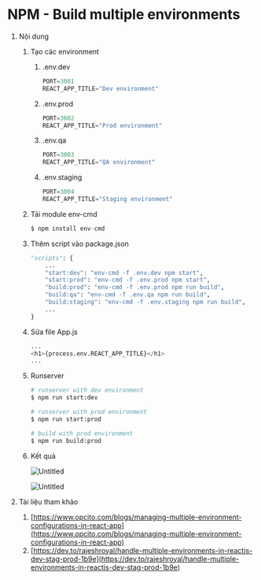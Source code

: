 # NPM - Build multiple environments

1. Nội dung
    1. Tạo các environment
        1. .env.dev
            
            ```python
            PORT=3001
            REACT_APP_TITLE="Dev environment"
            ```
            
        2. .env.prod
            
            ```python
            PORT=3002
            REACT_APP_TITLE="Prod environment"
            ```
            
        3. .env.qa
            
            ```python
            PORT=3003
            REACT_APP_TITLE="QA environment"
            ```
            
        4. .env.staging
            
            ```python
            PORT=3004
            REACT_APP_TITLE="Staging environment"
            ```
            
    2. Tải module env-cmd
        
        ```python
        $ npm install env-cmd
        ```
        
    3. Thêm script vào package.json
        
        ```python
        "scripts": {
        	...
        	"start:dev": "env-cmd -f .env.dev npm start",
        	"start:prod": "env-cmd -f .env.prod npm start",
        	"build:prod": "env-cmd -f .env.prod npm run build",
        	"build:qa": "env-cmd -f .env.qa npm run build",
        	"build:staging": "env-cmd -f .env.staging npm run build",
        	...
        }
        ```
        
    4. Sửa file App.js
        
        ```python
        ...
        <h1>{process.env.REACT_APP_TITLE}</h1>
        ...
        ```
        
    5. Runserver
        
        ```python
        # runserver with dev environment
        $ npm run start:dev
        
        # runserver with prod environment
        $ npm run start:prod
        
        # build with prod environment
        $ npm run build:prod
        ```
        
    6. Kết quả
        
        ![Untitled](https://i.imgur.com/MbipQkp.png)
        
        ![Untitled](https://i.imgur.com/0Nfv3Ls.png)
        
2. Tài liệu tham khảo
    1. [https://www.opcito.com/blogs/managing-multiple-environment-configurations-in-react-app](https://www.opcito.com/blogs/managing-multiple-environment-configurations-in-react-app)
    2. [https://dev.to/rajeshroyal/handle-multiple-environments-in-reactjs-dev-stag-prod-1b9e](https://dev.to/rajeshroyal/handle-multiple-environments-in-reactjs-dev-stag-prod-1b9e)